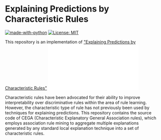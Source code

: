 # Explaining Predictions by Characteristic Rules
[![made-with-python](https://img.shields.io/badge/Made%20with-Python-red.svg)](#python)
[![License: MIT](https://img.shields.io/badge/License-MIT-yellow.svg)](https://opensource.org/licenses/MIT) 

This repository is an implementation of ["Explaining Predictions by Characteristic Rules"](https://arxiv.org/pdf/2405.21003)
![](./figures/architecture.pdf)

Characteristic rules have been advocated for their ability to improve interpretability over discriminative rules within the area of rule learning. However, the characteristic type of rule has not previously been used by techniques for explaining predictions. This repository contains the source code of CEGA (Characteristic Explanatory General Association rules), which employs association rule mining to aggregate multiple explanations generated by any standard local explanation technique into a set of characteristic rules.
